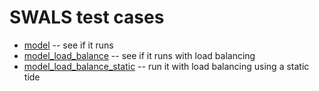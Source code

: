 # SWALS test cases
- [model](model.pbs) -- see if it runs
- [model_load_balance](model_load_balanced.pbs) -- see if it runs with load balancing
- [model_load_balance_static](model_load_balanced_static.pbs) -- run it with load balancing using a static tide
